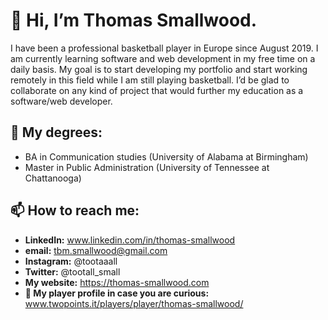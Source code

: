 <h1>👋 Hi, I’m Thomas Smallwood.</h1>

I have been a professional basketball player in Europe since August 2019. 
I am currently learning software and web development in my free time on a daily basis. 
My goal is to start developing my portfolio and start working remotely in this field while I am still playing basketball. 
I’d be glad to collaborate on any kind of project that would further my education as a software/web developer.

<h2>📜 My degrees:</h2>

  - BA in Communication studies (University of Alabama at Birmingham)
  - Master in Public Administration (University of Tennessee at Chattanooga)
 
 
<h2>📫 How to reach me:</h2>

  - <strong>LinkedIn:</strong> www.linkedin.com/in/thomas-smallwood
  - <strong>email:</strong> tbm.smallwood@gmail.com
  - <strong>Instagram:</strong> @tootaaall
  - <strong>Twitter:</strong> @tootall_small
  - <strong>My website:</strong> https://thomas-smallwood.com
  - <strong>🏀 My player profile in case you are curious:</strong> www.twopoints.it/players/player/thomas-smallwood/
  

